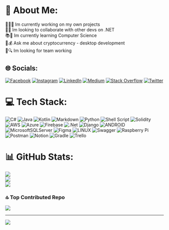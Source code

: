 # 💫 About Me:
🔨👨‍💻 Im currently working on my own projects<br>
🤝👥 Im looking to collaborate with other devs on .NET<br>
📚🧠 Im currently learning Computer Science<br>
💬💰 Ask me about cryptocurrency - desktop development<br>
👥🔍 Im looking for team working


## 🌐 Socials:
[![Facebook](https://img.shields.io/badge/Facebook-%231877F2.svg?logo=Facebook&logoColor=white)](https://facebook.com/eddxcruz) [![Instagram](https://img.shields.io/badge/Instagram-%23E4405F.svg?logo=Instagram&logoColor=white)](https://instagram.com/eddxcr20) [![LinkedIn](https://img.shields.io/badge/LinkedIn-%230077B5.svg?logo=linkedin&logoColor=white)](https://linkedin.com/in/eduardoxcruz20) [![Medium](https://img.shields.io/badge/Medium-12100E?logo=medium&logoColor=white)](https://medium.com/@eddxcr20) [![Stack Overflow](https://img.shields.io/badge/-Stackoverflow-FE7A16?logo=stack-overflow&logoColor=white)](https://stackoverflow.com/users/14210715) [![Twitter](https://img.shields.io/badge/Twitter-%231DA1F2.svg?logo=Twitter&logoColor=white)](https://twitter.com/EddxCr20) 

# 💻 Tech Stack:
![C#](https://img.shields.io/badge/c%23-%23239120.svg?style=for-the-badge&logo=c-sharp&logoColor=white) ![Java](https://img.shields.io/badge/java-%23ED8B00.svg?style=for-the-badge&logo=java&logoColor=white) ![Kotlin](https://img.shields.io/badge/kotlin-%230095D5.svg?style=for-the-badge&logo=kotlin&logoColor=white) ![Markdown](https://img.shields.io/badge/markdown-%23000000.svg?style=for-the-badge&logo=markdown&logoColor=white) ![Python](https://img.shields.io/badge/python-3670A0?style=for-the-badge&logo=python&logoColor=ffdd54) ![Shell Script](https://img.shields.io/badge/shell_script-%23121011.svg?style=for-the-badge&logo=gnu-bash&logoColor=white) ![Solidity](https://img.shields.io/badge/Solidity-%23363636.svg?style=for-the-badge&logo=solidity&logoColor=white) ![AWS](https://img.shields.io/badge/AWS-%23FF9900.svg?style=for-the-badge&logo=amazon-aws&logoColor=white) ![Azure](https://img.shields.io/badge/azure-%230072C6.svg?style=for-the-badge&logo=azure-devops&logoColor=white) ![Firebase](https://img.shields.io/badge/firebase-%23039BE5.svg?style=for-the-badge&logo=firebase) ![.Net](https://img.shields.io/badge/.NET-5C2D91?style=for-the-badge&logo=.net&logoColor=white) ![Django](https://img.shields.io/badge/django-%23092E20.svg?style=for-the-badge&logo=django&logoColor=white) ![ANDROID](https://img.shields.io/badge/android-%2320232a.svg?style=for-the-badge&logo=android&logoColor=%a4c639) ![MicrosoftSQLServer](https://img.shields.io/badge/Microsoft%20SQL%20Sever-CC2927?style=for-the-badge&logo=microsoft%20sql%20server&logoColor=white) 	![Figma](https://img.shields.io/badge/figma-%23F24E1E.svg?style=for-the-badge&logo=figma&logoColor=white) ![LINUX](https://img.shields.io/badge/Linux-FCC624?style=for-the-badge&logo=linux&logoColor=black) ![Swagger](https://img.shields.io/badge/-Swagger-%23Clojure?style=for-the-badge&logo=swagger&logoColor=white) ![Raspberry Pi](https://img.shields.io/badge/-RaspberryPi-C51A4A?style=for-the-badge&logo=Raspberry-Pi) ![Postman](https://img.shields.io/badge/Postman-FF6C37?style=for-the-badge&logo=postman&logoColor=white) ![Notion](https://img.shields.io/badge/Notion-%23000000.svg?style=for-the-badge&logo=notion&logoColor=white) ![Gradle](https://img.shields.io/badge/Gradle-02303A.svg?style=for-the-badge&logo=Gradle&logoColor=white) ![Trello](https://img.shields.io/badge/Trello-%23026AA7.svg?style=for-the-badge&logo=Trello&logoColor=white)
# 📊 GitHub Stats:
![](https://github-readme-stats.vercel.app/api?username=eduardoxcruz&theme=prussian&hide_border=false&include_all_commits=true&count_private=true)<br/>
![](https://github-readme-streak-stats.herokuapp.com/?user=eduardoxcruz&theme=prussian&hide_border=false)<br/>
![](https://github-readme-stats.vercel.app/api/top-langs/?username=eduardoxcruz&theme=prussian&hide_border=false&include_all_commits=true&count_private=true&layout=compact)

### 🔝 Top Contributed Repo
![](https://github-contributor-stats.vercel.app/api?username=eduardoxcruz&limit=5&theme=nord&combine_all_yearly_contributions=true)

---
[![](https://visitcount.itsvg.in/api?id=eduardoxcruz&icon=1&color=4)](https://visitcount.itsvg.in)

<!-- Proudly created with GPRM ( https://gprm.itsvg.in ) -->
